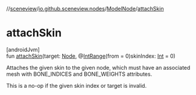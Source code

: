 //[sceneview](../../../index.md)/[io.github.sceneview.nodes](../index.md)/[ModelNode](index.md)/[attachSkin](attach-skin.md)

# attachSkin

[androidJvm]\
fun [attachSkin](attach-skin.md)(target: [Node](../-node/index.md), @[IntRange](https://developer.android.com/reference/kotlin/androidx/annotation/IntRange.html)(from = 0)skinIndex: [Int](https://kotlinlang.org/api/latest/jvm/stdlib/kotlin/-int/index.html) = 0)

Attaches the given skin to the given node, which must have an associated mesh with BONE_INDICES and BONE_WEIGHTS attributes.

This is a no-op if the given skin index or target is invalid.
